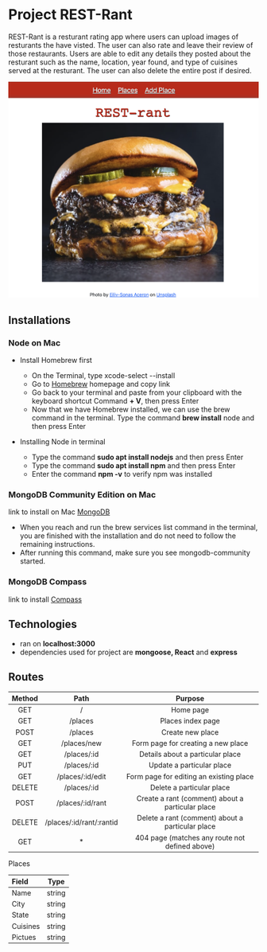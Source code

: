 # Project REST-Rant

REST-Rant is a resturant rating app where users can upload images of resturants the have visted. The user can also rate and leave their review of those restaurants. Users are able to edit any details they posted about the resturant such as the name, location, year found, and type of cuisines served at the resturant. The user can also delete the entire post if desired.    

![Home Page](public/images/rest-Rant.png)


## Installations 
### Node on Mac
- Install Homebrew first
  - On the Terminal, type xcode-select --install
  - Go to [Homebrew](https://brew.sh/) homepage and copy link
  - Go back to your terminal and paste from your clipboard with the keyboard shortcut Command **+ V**, then press Enter
  - Now that we have Homebrew installed, we can use the brew command in the terminal. Type the command **brew install** node and then press Enter

- Installing Node in terminal
  - Type the command **sudo apt install nodejs** and then press Enter
  - Type the command **sudo apt install npm** and then press Enter
  - Enter the command **npm -v** to verify npm was installed

### MongoDB Community Edition on Mac
link to install on Mac [MongoDB](https://www.mongodb.com/docs/manual/tutorial/install-mongodb-on-os-x/)
- When you reach and run the brew services list command in the terminal, you are finished with the installation and do not need to follow the remaining instructions.
- After running this command, make sure you see mongodb-community started.

### MongoDB Compass
link to install [Compass](https://www.mongodb.com/docs/compass/master/install/)

## Technologies
- ran on **localhost:3000**
- dependencies used for project are **mongoose, React** and **express** 


## Routes

| Method |    Path                     | Purpose     |
| :----: | :---------:                 | :---------: |
| GET    | /                           | Home page |
| GET    | /places                     | Places index page|
| POST   | /places                     | Create new place |
| GET    | /places/new                 | Form page for creating a new place |
| GET    | /places/:id                 | Details about a particular place |
| PUT    | /places/:id                 | Update a particular place |
| GET    | /places/:id/edit            | Form page for editing an existing place |
| DELETE | /places/:id                 | Delete a particular place |
| POST   | /places/:id/rant            | Create a rant (comment) about a particular place |
| DELETE | /places/:id/rant/:rantid    | Delete a rant (comment) about a particular place |
| GET    |  *                          | 404 page (matches any route not defined above) |


Places

| Field     | Type     |
| :-------  | :------: |
| Name      | string   |
| City      | string   |
| State     | string   | 
| Cuisines  | string   |
| Pictues   | string   |